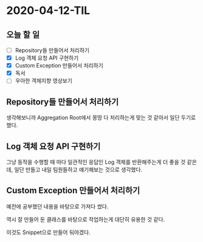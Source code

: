 # 2020-04-12-TIL

## 오늘 할 일

- [ ] Repository들 만들어서 처리하기
- [x] Log 객체 요청 API 구현하기
- [x] Custom Exception 만들어서 처리하기
- [x] 독서
- [ ] 우아한 객체지향 영상보기

## Repository들 만들어서 처리하기

생각해보니까 Aggregation Root에서 몽땅 다 처리하는게 맞는 것 같아서 일단 두기로 했다.

## Log 객체 요청 API 구현하기

그냥 동작을 수행할 때 마다 일관적인 응답인 Log 객체를 반환해주는게 더 좋을 것 같은데, 일단 만들고 내일 팀원들하고 얘기해보는 것으로 생각했다.

## Custom Exception 만들어서 처리하기

예전에 공부했던 내용을 바탕으로 가져다 썼다.

역시 잘 만들어 둔 클래스를 바탕으로 작업하는게 대단히 유용한 것 같다.

이것도 Snippet으로 만들어 둬야겠다.

